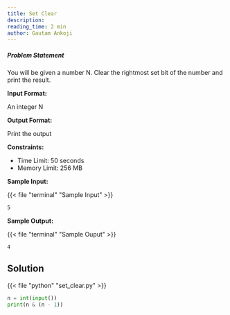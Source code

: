 ```yaml
---
title: Set Clear
description:
reading_time: 2 min
author: Gautam Ankoji
---
```


##### Problem Statement

You will be given a number N. Clear the rightmost set bit of the number and print the result.

**Input Format:**

An integer N

**Output Format:**

Print the output

**Constraints:**

* Time Limit: 50 seconds
* Memory Limit: 256 MB

**Sample Input:**

{{< file "terminal" "Sample Input" >}}

```md
5
```

**Sample Output:**

{{< file "terminal" "Sample Ouput" >}}

```md
4
```

## Solution

<!-- **Approach:** -->

{{< file "python" "set_clear.py" >}}

```py
n = int(input())
print(n & (n - 1))
```
